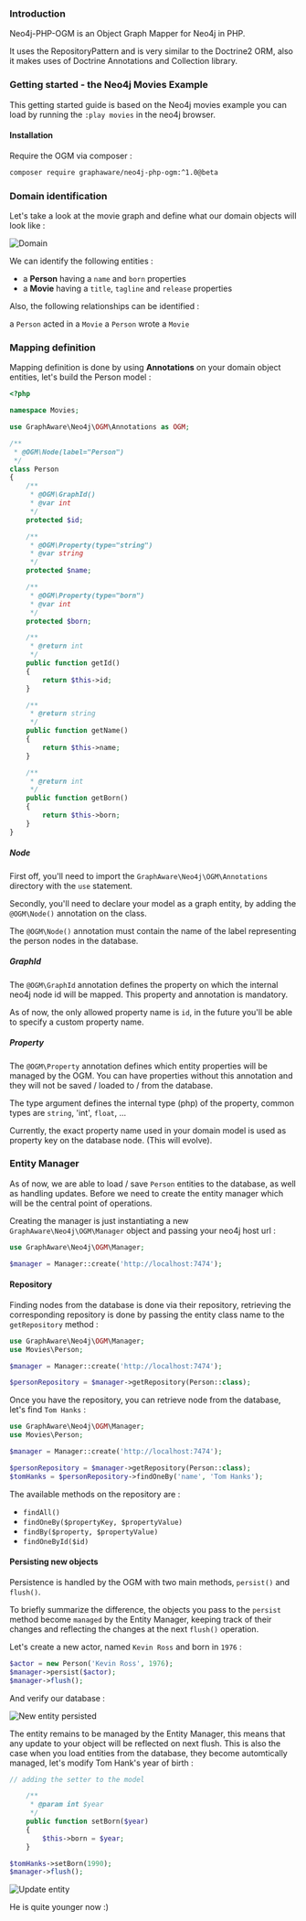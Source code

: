 ### Introduction

Neo4j-PHP-OGM is an Object Graph Mapper for Neo4j in PHP.

It uses the RepositoryPattern and is very similar to the Doctrine2 ORM, also it makes uses of Doctrine Annotations and Collection library.

### Getting started - the Neo4j Movies Example

This getting started guide is based on the Neo4j movies example you can load by running the `:play movies` in the neo4j browser.

#### Installation

Require the OGM via composer :

```bash
composer require graphaware/neo4j-php-ogm:^1.0@beta
```

### Domain identification

Let's take a look at the movie graph and define what our domain objects will look like :

![Domain](_01-domain.png)

We can identify the following entities :

* a **Person** having a `name` and `born` properties
* a **Movie** having a `title`, `tagline` and `release` properties

Also, the following relationships can be identified :

a `Person` acted in a `Movie`
a `Person` wrote a `Movie`


### Mapping definition

Mapping definition is done by using **Annotations** on your domain object entities, let's build the Person model :

```php
<?php

namespace Movies;

use GraphAware\Neo4j\OGM\Annotations as OGM;

/**
 * @OGM\Node(label="Person")
 */
class Person
{
    /**
     * @OGM\GraphId()
     * @var int
     */
    protected $id;

    /**
     * @OGM\Property(type="string")
     * @var string
     */
    protected $name;

    /**
     * @OGM\Property(type="born")
     * @var int
     */
    protected $born;

    /**
     * @return int
     */
    public function getId()
    {
        return $this->id;
    }

    /**
     * @return string
     */
    public function getName()
    {
        return $this->name;
    }

    /**
     * @return int
     */
    public function getBorn()
    {
        return $this->born;
    }
}
```

##### Node

First off, you'll need to import the `GraphAware\Neo4j\OGM\Annotations` directory with the `use` statement.

Secondly, you'll need to declare your model as a graph entity, by adding the `@OGM\Node()` annotation on the class.

The `@OGM\Node()` annotation must contain the name of the label representing the person nodes in the database.


##### GraphId

The `@OGM\GraphId` annotation defines the property on which the internal neo4j node id will be mapped. This property and annotation
is mandatory.

As of now, the only allowed property name is `id`, in the future you'll be able to specify a custom property name.

##### Property

The `@OGM\Property` annotation defines which entity properties will be managed by the OGM. You can have properties without this
annotation and they will not be saved / loaded to / from the database.

The type argument defines the internal type (php) of the property, common types are `string`, 'int', `float`, ...

Currently, the exact property name used in your domain model is used as property key on the database node. (This will evolve).

### Entity Manager

As of now, we are able to load / save `Person` entities to the database, as well as handling updates. Before we need to create
the entity manager which will be the central point of operations.

Creating the manager is just instantiating a new `GraphAware\Neo4j\OGM\Manager` object and passing your neo4j host url :

```php
use GraphAware\Neo4j\OGM\Manager;

$manager = Manager::create('http://localhost:7474');
```

#### Repository

Finding nodes from the database is done via their repository, retrieving the corresponding repository is done by passing the
entity class name to the `getRepository` method :

```php
use GraphAware\Neo4j\OGM\Manager;
use Movies\Person;

$manager = Manager::create('http://localhost:7474');

$personRepository = $manager->getRepository(Person::class);
```

Once you have the repository, you can retrieve node from the database, let's find `Tom Hanks` :

```php
use GraphAware\Neo4j\OGM\Manager;
use Movies\Person;

$manager = Manager::create('http://localhost:7474');

$personRepository = $manager->getRepository(Person::class);
$tomHanks = $personRepository->findOneBy('name', 'Tom Hanks');
```

The available methods on the repository are :

* `findAll()`
* `findOneBy($propertyKey, $propertyValue)`
* `findBy($property, $propertyValue)`
* `findOneById($id)`

#### Persisting new objects

Persistence is handled by the OGM with two main methods, `persist()` and `flush()`.

To briefly summarize the difference, the objects you pass to the `persist` method become `managed` by the Entity Manager,
keeping track of their changes and reflecting the changes at the next `flush()` operation.

Let's create a new actor, named `Kevin Ross` and born in `1976` :

```php
$actor = new Person('Kevin Ross', 1976);
$manager->persist($actor);
$manager->flush();
```

And verify our database :

![New entity persisted](_02-newactor.png)

The entity remains to be managed by the Entity Manager, this means that any update to your object will be reflected on next flush.
This is also the case when you load entities from the database, they become automtically managed, let's modify Tom Hank's year of birth :

```php
// adding the setter to the model

    /**
     * @param int $year
     */
    public function setBorn($year)
    {
        $this->born = $year;
    }
```

```php
$tomHanks->setBorn(1990);
$manager->flush();
```

![Update entity](_03-updatenode.png)

He is quite younger now :)

